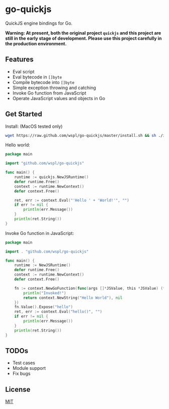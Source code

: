 # go-quickjs
QuickJS engine bindings for Go.

**Warning: At present, both the original project `quickjs` and this project are still in the early stage of development. Please use this project carefully in the production environment.**

## Features
* Eval script
* Eval bytecode in `[]byte`
* Compile bytecode into `[]byte`
* Simple exception throwing and catching
* Invoke Go function from JavaScript
* Operate JavaScript values and objects in Go

## Get Started
Install: (MacOS tested only)
```bash
wget https://raw.github.com/wspl/go-quickjs/master/install.sh && sh ./install.sh
```
Hello world:
```go
package main

import "github.com/wspl/go-quickjs"

func main() {
	runtime := quickjs.NewJSRuntime()
	defer runtime.Free()
	context := runtime.NewContext()
	defer context.Free()

	ret, err := context.Eval("'Hello ' + 'World!'", "")
	if err != nil {
		println(err.Message())
	}
	println(ret.String())
}
```
Invoke Go function in JavaScript:
```go
package main

import . "github.com/wspl/go-quickjs"

func main() {
	runtime := NewJSRuntime()
	defer runtime.Free()
	context := runtime.NewContext()
	defer context.Free()

	fn := context.NewGoFunction(func(args []*JSValue, this *JSValue) (*JSValue, *JSError) {
		println("Invoked!")
		return context.NewString("Hello World"), nil
	})
	fn.Value().Expose("hello")
	ret, err := context.Eval("hello()", "")
	if err != nil {
		println(err.Message())
	}
	println(ret.String())
}

```

## TODOs
- Test cases
- Module support
- Fix bugs

## License
[MIT](./LICENSE)